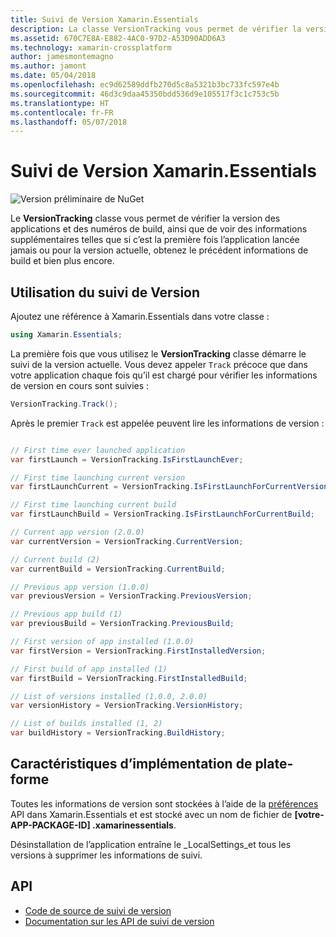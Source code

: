 ```yaml
---
title: Suivi de Version Xamarin.Essentials
description: La classe VersionTracking vous permet de vérifier la version des applications et les numéros de build, ainsi que de voir des informations supplémentaires telles que si c’est la première fois que l’application lancée jamais ou pour la version actuelle, obtenir des informations sur les version précédente et bien plus encore.
ms.assetid: 670C7E8A-E882-4AC0-97D2-A53D90ADD6A3
ms.technology: xamarin-crossplatform
author: jamesmontemagno
ms.author: jamont
ms.date: 05/04/2018
ms.openlocfilehash: ec9d62589ddfb270d5c8a5321b3bc733fc597e4b
ms.sourcegitcommit: 46d3c9daa45350bdd536d9e105517f3c1c753c5b
ms.translationtype: HT
ms.contentlocale: fr-FR
ms.lasthandoff: 05/07/2018
---
```

# <a name="xamarinessentials-version-tracking"></a>Suivi de Version Xamarin.Essentials

![Version préliminaire de NuGet](~/media/shared/pre-release.png)

Le **VersionTracking** classe vous permet de vérifier la version des applications et des numéros de build, ainsi que de voir des informations supplémentaires telles que si c’est la première fois l’application lancée jamais ou pour la version actuelle, obtenez le précédent informations de build et bien plus encore.

## <a name="using-version-tracking"></a>Utilisation du suivi de Version

Ajoutez une référence à Xamarin.Essentials dans votre classe :

```csharp
using Xamarin.Essentials;
```

La première fois que vous utilisez le **VersionTracking** classe démarre le suivi de la version actuelle. Vous devez appeler `Track` précoce que dans votre application chaque fois qu’il est chargé pour vérifier les informations de version en cours sont suivies :

```csharp
VersionTracking.Track();
```

Après le premier `Track` est appelée peuvent lire les informations de version :

```csharp

// First time ever launched application
var firstLaunch = VersionTracking.IsFirstLaunchEver;

// First time launching current version
var firstLaunchCurrent = VersionTracking.IsFirstLaunchForCurrentVersion;

// First time launching current build
var firstLaunchBuild = VersionTracking.IsFirstLaunchForCurrentBuild;

// Current app version (2.0.0)
var currentVersion = VersionTracking.CurrentVersion;

// Current build (2)
var currentBuild = VersionTracking.CurrentBuild;

// Previous app version (1.0.0)
var previousVersion = VersionTracking.PreviousVersion;

// Previous app build (1)
var previousBuild = VersionTracking.PreviousBuild;

// First version of app installed (1.0.0)
var firstVersion = VersionTracking.FirstInstalledVersion;

// First build of app installed (1)
var firstBuild = VersionTracking.FirstInstalledBuild;

// List of versions installed (1.0.0, 2.0.0)
var versionHistory = VersionTracking.VersionHistory;

// List of builds installed (1, 2)
var buildHistory = VersionTracking.BuildHistory;
```

## <a name="platform-implementation-specifics"></a>Caractéristiques d’implémentation de plate-forme

Toutes les informations de version sont stockées à l’aide de la [préférences](preferences.md) API dans Xamarin.Essentials et est stocké avec un nom de fichier de **[votre-APP-PACKAGE-ID] .xamarinessentials**.

Désinstallation de l’application entraîne le _LocalSettings_et tous les versions à supprimer les informations de suivi.

## <a name="api"></a>API

- [Code de source de suivi de version](https://github.com/xamarin/Essentials/tree/master/Essentials/VersionTracking)
- [Documentation sur les API de suivi de version](xref:Xamarin.Essentials.VersionTracking)
